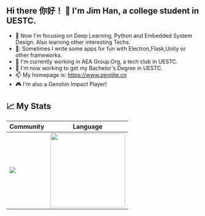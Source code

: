 ## Hi there 你好！ 👋 I'm Jim Han, a college student in UESTC.

 <img align="right" src="https://i2.hdslb.com/bfs/face/d4115a4efbeaf36516a7a22924ca3cf7aa0270dd.jpg" style="width:0px;height:0px;border-radius: 60px;"/>

- :orange_book: Now I'm focusing on Deep Learning, Python and Embedded System Design. Also learning other interesting Techs.
- 🚀: Sometimes I write some apps for fun with Electron,Flask,Unity or other frameworks.
- 🔭 I'm currently working in AEA Group.Org, a tech club in UESTC.
- :hammer: I'm now working to get my Bachelor's Degree in UESTC.
- 📫 My homepage is: https://www.zerolite.cn
- 🎮 I'm also a Genshin Impact Player!

## 📈 My Stats

|Community|Language|
|---|---|
|<img src="https://github-readme-stats.vercel.app/api?username=JimHans&show_icons=true&theme=github_dark&hide_title=false" />|<img src="https://github-readme-stats.vercel.app/api/top-langs/?username=JimHans&layout=compact&hide=html&theme=github_dark&langs_count=8" style="height:195px;cursor:default" />|
<!--
**JimHans/JimHans** is a ✨ _special_ ✨ repository because its `README.md` (this file) appears on your GitHub profile.

Here are some ideas to get you started:

- 🔭 I’m currently working on ...
- 🌱 I’m currently learning ...
- 👯 I’m looking to collaborate on ...
- 🤔 I’m looking for help with ...
- 💬 Ask me about ...
- 📫 How to reach me: ...
- 😄 Pronouns: ...
- ⚡ Fun fact: ...
-->

